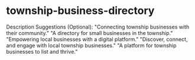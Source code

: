 # township-business-directory
Description Suggestions (Optional): "Connecting township businesses with their community." "A directory for small businesses in the township." "Empowering local businesses with a digital platform." "Discover, connect, and engage with local township businesses." "A platform for township businesses to list and thrive."

